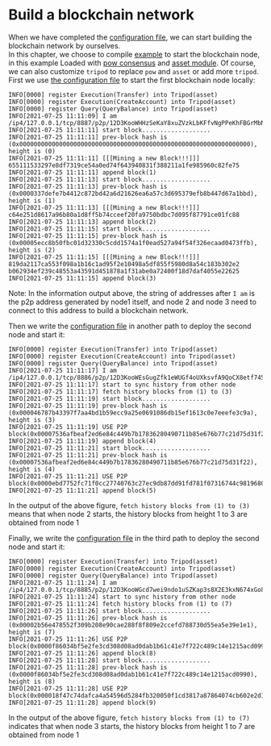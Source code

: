 # Build a blockchain network 
When we have completed the [configuration file](5.0dev.md), we can start building the blockchain network by ourselves.   
In this chapter, we choose to compile [example](https://github.com/yu-org/yu/tree/master/example/master) to start the blockchain node, in this example
Loaded with [pow consensus](https://github.com/yu-org/yu/tree/master/apps/pow) and [asset module](https://github.com/yu-org/yu/tree/master/apps/asset).
Of course, we can also customize `tripod` to replace `pow` and `asset` or add more `tripod`.      
First we use [the configuration file](5.5.1节点1.md) to start the first blockchain node locally: 
```shell script
INFO[0000] register Execution(Transfer) into Tripod(asset)
INFO[0000] register Execution(CreateAccount) into Tripod(asset)
INFO[0000] register Query(QueryBalance) into Tripod(asset)
INFO[2021-07-25 11:11:09] I am /ip4/127.0.0.1/tcp/8887/p2p/12D3KooWHHzSeKaY8xuZVzkLbKFfvNgPPeKhFBGrMbNzbm5akpqu
INFO[2021-07-25 11:11:11] start block...................
INFO[2021-07-25 11:11:11] prev-block hash is (0x0000000000000000000000000000000000000000000000000000000000000000), height is (0)
INFO[2021-07-25 11:11:11] [[[Mining a new Block!!!]]]
655111533297e8df7319ce54a0ed74f643940831f388211a1fe985960c82fe75
INFO[2021-07-25 11:11:11] append block(1)
INFO[2021-07-25 11:11:13] start block...................
INFO[2021-07-25 11:11:13] prev-block hash is (0x0000337defe7b4412c872bd42a6d21626ea6a57c3d695379efb8b447d67a1bbd), height is (1)
INFO[2021-07-25 11:11:13] [[[Mining a new Block!!!]]]
c64e251d8617a96b80a1d8ff5b74cceef20fa9750bdbc7d095f87791ce01fc88
INFO[2021-07-25 11:11:13] append block(2)
INFO[2021-07-25 11:11:15] start block...................
INFO[2021-07-25 11:11:15] prev-block hash is (0x00005ecc8b50fbc01d32330c5cdd1574a1f0ead527a94f54f326ecaad0473ffb), height is (2)
INFO[2021-07-25 11:11:15] [[[Mining a new Block!!!]]]
819da2117ca553f098a1b16c1ad95f2e10498a5df855f5980d8a54c183b302e2
b062934ef239c48553a43591d451878a1f31abe0a72400f18d7daf4055e22625
INFO[2021-07-25 11:11:15] append block(3)
```  
Note: In the information output above, the string of addresses after `I am` is the p2p address generated by node1 itself, and node 2 and node 3 need to connect to this address to build a blockchain network.

Then we write the [configuration file](5.5.2节点2.md) in another path to deploy the second node and start it:
```shell script
INFO[0000] register Execution(Transfer) into Tripod(asset)
INFO[0000] register Execution(CreateAccount) into Tripod(asset)
INFO[0000] register Query(QueryBalance) into Tripod(asset)
INFO[2021-07-25 11:11:17] I am /ip4/127.0.0.1/tcp/8886/p2p/12D3KooWEsGugZfk1eWUGf4oUXksvfA9QoCX8etf745SVEyiZFXQ
INFO[2021-07-25 11:11:17] start to sync history from other node
INFO[2021-07-25 11:11:17] fetch history blocks from (1) to (3)
INFO[2021-07-25 11:11:19] start block...................
INFO[2021-07-25 11:11:19] prev-block hash is (0x000046787b43397f7aa4bd1b59ecc9a25e0691086db15ef1613c0e7eeefe3c9a), height is (3)
INFO[2021-07-25 11:11:19] USE P2P block(0x00007536afbeaf2ed6e84c449b7b17836280490711b85e676b77c21d75d31f22)
INFO[2021-07-25 11:11:19] append block(4)
INFO[2021-07-25 11:11:21] start block...................
INFO[2021-07-25 11:11:21] prev-block hash is (0x00007536afbeaf2ed6e84c449b7b17836280490711b85e676b77c21d75d31f22), height is (4)
INFO[2021-07-25 11:11:21] USE P2P block(0x0000ebd7752fc71f0cc27740763c27ec9db87dd91fd781f07316744c98196806)
INFO[2021-07-25 11:11:21] append block(5)
```
In the output of the above figure, `fetch history blocks from (1) to (3)` means that when node 2 starts, the history blocks from height 1 to 3 are obtained from node 1

Finally, we write the [configuration file](5.5.3节点3.md) in the third path to deploy the second node and start it:
```shell script
INFO[0000] register Execution(Transfer) into Tripod(asset)
INFO[0000] register Execution(CreateAccount) into Tripod(asset)
INFO[0000] register Query(QueryBalance) into Tripod(asset)
INFO[2021-07-25 11:11:24] I am /ip4/127.0.0.1/tcp/8885/p2p/12D3KooWGcd7wei9ndo1uSZKap3s8X2E3kxN674xGo8prJUBSezD
INFO[2021-07-25 11:11:24] start to sync history from other node
INFO[2021-07-25 11:11:24] fetch history blocks from (1) to (7)
INFO[2021-07-25 11:11:26] start block...................
INFO[2021-07-25 11:11:26] prev-block hash is (0x00002b56e478552f309b208e90cae288f8f809e2ccefd788730d55ea5e39e1e1), height is (7)
INFO[2021-07-25 11:11:26] USE P2P block(0x0000f86034bf5e2fe3cd308d08ad0dab1b61c41e7f722c489c14e1215acd0990)
INFO[2021-07-25 11:11:26] append block(8)
INFO[2021-07-25 11:11:28] start block...................
INFO[2021-07-25 11:11:28] prev-block hash is (0x0000f86034bf5e2fe3cd308d08ad0dab1b61c41e7f722c489c14e1215acd0990), height is (8)
INFO[2021-07-25 11:11:28] USE P2P block(0x000018f47c74dafca4a54596d5284fb320050f1cd3817a87864074cb602e2d15)
INFO[2021-07-25 11:11:28] append block(9)
``` 
In the output of the above figure, `fetch history blocks from (1) to (7)` indicates that when node 3 starts, the history blocks from height 1 to 7 are obtained from node 1